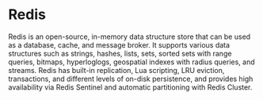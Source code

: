 # Redis

Redis is an open-source, in-memory data structure store that can be used as a database, cache, and message broker. It
supports various data structures such as strings, hashes, lists, sets, sorted sets with range queries, bitmaps,
hyperloglogs, geospatial indexes with radius queries, and streams. Redis has built-in replication, Lua scripting, LRU
eviction, transactions, and different levels of on-disk persistence, and provides high availability via Redis Sentinel
and automatic partitioning with Redis Cluster.
